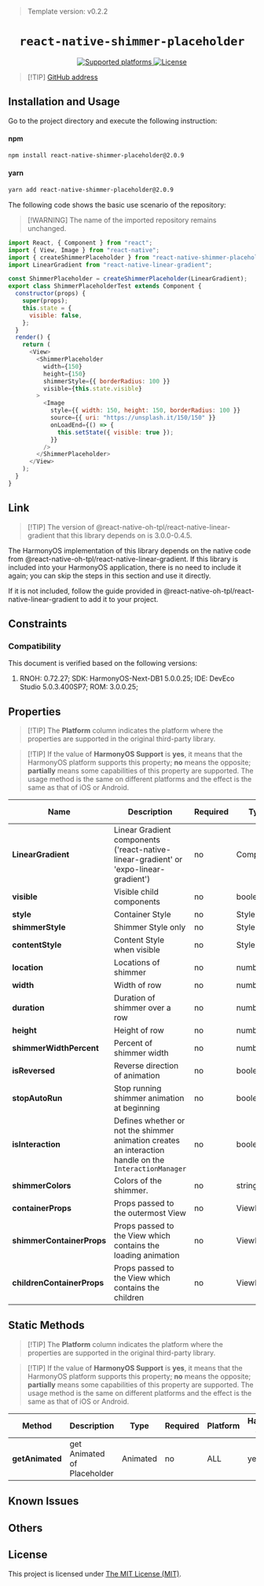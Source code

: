 > Template version: v0.2.2

<p align="center">
  <h1 align="center"> <code>react-native-shimmer-placeholder</code> </h1>
</p>
<p align="center">
    <a href="https://github.com/tomzaku/react-native-shimmer-placeholder">
        <img src="https://img.shields.io/badge/platforms-android%20|%20ios%20|%20harmony%20-lightgrey.svg" alt="Supported platforms" />
    </a>
    <a href="https://github.com/tomzaku/react-native-shimmer-placeholder/blob/master/LICENSE">
        <img src="https://img.shields.io/badge/license-MIT-green.svg" alt="License" />
    </a>
</p>

> [!TIP] [GitHub address](https://github.com/tomzaku/react-native-shimmer-placeholder)

## Installation and Usage

Go to the project directory and execute the following instruction:

<!-- tabs:start -->

#### **npm**

```bash
npm install react-native-shimmer-placeholder@2.0.9
```

#### **yarn**

```bash
yarn add react-native-shimmer-placeholder@2.0.9
```

<!-- tabs:end -->

The following code shows the basic use scenario of the repository:

> [!WARNING] The name of the imported repository remains unchanged.

```js
import React, { Component } from "react";
import { View, Image } from "react-native";
import { createShimmerPlaceholder } from "react-native-shimmer-placeholder";
import LinearGradient from "react-native-linear-gradient";

const ShimmerPlaceholder = createShimmerPlaceholder(LinearGradient);
export class ShimmerPlaceholderTest extends Component {
  constructor(props) {
    super(props);
    this.state = {
      visible: false,
    };
  }
  render() {
    return (
      <View>
        <ShimmerPlaceholder
          width={150}
          height={150}
          shimmerStyle={{ borderRadius: 100 }}
          visible={this.state.visible}
        >
          <Image
            style={{ width: 150, height: 150, borderRadius: 100 }}
            source={{ uri: "https://unsplash.it/150/150" }}
            onLoadEnd={() => {
              this.setState({ visible: true });
            }}
          />
        </ShimmerPlaceholder>
      </View>
    );
  }
}
```

## Link

> [!TIP] The version of @react-native-oh-tpl/react-native-linear-gradient that this library depends on is 3.0.0-0.4.5.

The HarmonyOS implementation of this library depends on the native code from @react-native-oh-tpl/react-native-linear-gradient. If this library is included into your HarmonyOS application, there is no need to include it again; you can skip the steps in this section and use it directly. 

If it is not included, follow the guide provided in @react-native-oh-tpl/react-native-linear-gradient to add it to your project.

## Constraints

### Compatibility

This document is verified based on the following versions:

1. RNOH: 0.72.27; SDK: HarmonyOS-Next-DB1 5.0.0.25; IDE: DevEco Studio 5.0.3.400SP7; ROM: 3.0.0.25;

## Properties

> [!TIP] The **Platform** column indicates the platform where the properties are supported in the original third-party library.

> [!TIP] If the value of **HarmonyOS Support** is **yes**, it means that the HarmonyOS platform supports this property; **no** means the opposite; **partially** means some capabilities of this property are supported. The usage method is the same on different platforms and the effect is the same as that of iOS or Android.

| Name                       | Description                                                                                            | Required | Type      | Platform | HarmonyOS Support |
| -------------------------- | ------------------------------------------------------------------------------------------------------ | -------- | --------- | -------- | ----------------- |
| **LinearGradient**         | Linear Gradient components ('react-native-linear-gradient' or 'expo-linear-gradient')                  | no       | Component | ALL      | yes               |
| **visible**                | Visible child components                                                                               | no       | boolean   | ALL      | yes               |
| **style**                  | Container Style                                                                                        | no       | Style     | ALL      | yes               |
| **shimmerStyle**           | Shimmer Style only                                                                                     | no       | Style     | ALL      | yes               |
| **contentStyle**           | Content Style when visible                                                                             | no       | Style     | ALL      | yes               |
| **location**               | Locations of shimmer                                                                                   | no       | number[]  | ALL      | yes               |
| **width**                  | Width of row                                                                                           | no       | number    | ALL      | yes               |
| **duration**               | Duration of shimmer over a row                                                                         | no       | number    | ALL      | yes               |
| **height**                 | Height of row                                                                                          | no       | number    | ALL      | yes               |
| **shimmerWidthPercent**    | Percent of shimmer width                                                                               | no       | number    | ALL      | yes               |
| **isReversed**             | Reverse direction of animation                                                                         | no       | boolean   | ALL      | yes               |
| **stopAutoRun**            | Stop running shimmer animation at beginning                                                            | no       | boolean   | ALL      | yes               |
| **isInteraction**          | Defines whether or not the shimmer animation creates an interaction handle on the `InteractionManager` | no       | boolean   | ALL      | yes               |
| **shimmerColors**          | Colors of the shimmer.                                                                                 | no       | string[]  | ALL      | yes               |
| **containerProps**         | Props passed to the outermost View                                                                     | no       | ViewProps | ALL      | yes               |
| **shimmerContainerProps**  | Props passed to the View which contains the loading animation                                          | no       | ViewProps | ALL      | yes               |
| **childrenContainerProps** | Props passed to the View which contains the children                                                   | no       | ViewProps | ALL      | yes               |

## Static Methods

> [!TIP] The **Platform** column indicates the platform where the properties are supported in the original third-party library.

> [!TIP] If the value of **HarmonyOS Support** is **yes**, it means that the HarmonyOS platform supports this property; **no** means the opposite; **partially** means some capabilities of this property are supported. The usage method is the same on different platforms and the effect is the same as that of iOS or Android.

| Method          | Description                 | Type     | **Required** | Platform | HarmonyOS Support |
| --------------- | --------------------------- | -------- | ------------ | -------- | ----------------- |
| **getAnimated** | get Animated of Placeholder | Animated | no           | ALL      | yes               |

## Known Issues

## Others

## License

This project is licensed under [The MIT License (MIT)](https://github.com/tomzaku/react-native-shimmer-placeholder/blob/master/LICENSE).
